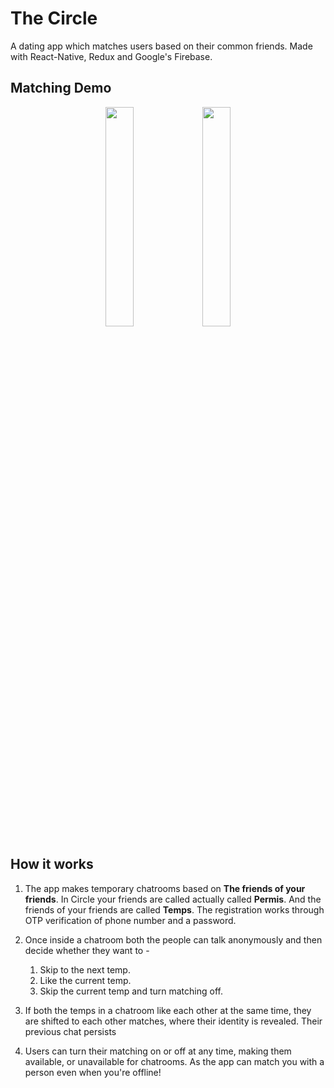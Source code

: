 # The Circle
A dating app which matches users based on their common friends.
Made with React-Native, Redux and Google's Firebase.

## Matching Demo 
<p align="middle">
 <img src="https://github.com/shaurya2612/TheCircle/blob/main/CircleMatching.gif" width=30% height=30%>
 <img src="https://imgur.com/tAlNphA.gifv" width=30% height=30%>
</p>

## How it works
1. The app makes temporary chatrooms based on **The friends of your friends**. In Circle your friends are called actually called **Permis**. And the friends of your friends are called **Temps**. The registration works through OTP verification of phone number and a password.

2. Once inside a chatroom both the people can talk anonymously and then decide whether they want to -
    1. Skip to the next temp.
    2. Like the current temp.
    3. Skip the current temp and turn matching off.
    
3. If both the temps in a chatroom like each other at the same time, they are shifted to each other matches, where their identity is revealed. Their previous chat persists

4. Users can turn their matching on or off at any time, making them available, or unavailable for chatrooms. As the app can match you with a person even when you're offline!






